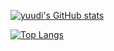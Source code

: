 
[![yuudi's GitHub stats](https://github-readme-stats.vercel.app/api?username=yuudi&cache_seconds=86400&show_icons=true&include_all_commits=true)](https://github.com/yuudi)

[![Top Langs](https://github-readme-stats.vercel.app/api/top-langs/?username=yuudi&cache_seconds=86400&layout=compact)](https://github.com/yuudi)
